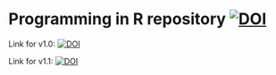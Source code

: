 # Programming in R repository [![DOI](https://zenodo.org/badge/78381901.svg)](https://zenodo.org/badge/latestdoi/78381901)

Link for v1.0: [![DOI](https://zenodo.org/badge/DOI/10.5281/zenodo.234761.svg)](https://doi.org/10.5281/zenodo.234761)

Link for v1.1: [![DOI](https://zenodo.org/badge/DOI/10.5281/zenodo.234800.svg)](https://doi.org/10.5281/zenodo.234800)
